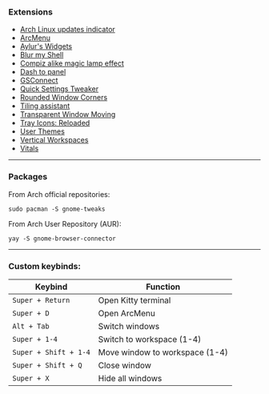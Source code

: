 ### Extensions

- [Arch Linux updates indicator](https://extensions.gnome.org/extension/1010/archlinux-updates-indicator/)
- [ArcMenu](https://extensions.gnome.org/extension/3628/arcmenu/)
- [Aylur's Widgets](https://extensions.gnome.org/extension/5338/aylurs-widgets/)
- [Blur my Shell](https://extensions.gnome.org/extension/3193/blur-my-shell/)
- [Compiz alike magic lamp effect](https://extensions.gnome.org/extension/3740/compiz-alike-magic-lamp-effect/)
- [Dash to panel](https://extensions.gnome.org/extension/1160/dash-to-panel/)
- [GSConnect](https://extensions.gnome.org/extension/1319/gsconnect/)
- [Quick Settings Tweaker](https://extensions.gnome.org/extension/5446/quick-settings-tweaker/)
- [Rounded Window Corners](https://extensions.gnome.org/extension/5237/rounded-window-corners/)
- [Tiling assistant](https://extensions.gnome.org/extension/3733/tiling-assistant/)
- [Transparent Window Moving](https://extensions.gnome.org/extension/1446/transparent-window-moving/)
- [Tray Icons: Reloaded](https://extensions.gnome.org/extension/2890/tray-icons-reloaded/)
- [User Themes](https://extensions.gnome.org/extension/19/user-themes/)
- [Vertical Workspaces](https://extensions.gnome.org/extension/5177/vertical-workspaces/)
- [Vitals](https://extensions.gnome.org/extension/1460/vitals/)

***
### Packages
From Arch official repositories:
```
sudo pacman -S gnome-tweaks
```
From Arch User Repository (AUR):
```
yay -S gnome-browser-connector
```

***
### Custom keybinds:

| Keybind | Function |
| --- | --- |
| `Super + Return` | Open Kitty terminal |
| `Super + D` | Open ArcMenu |
| `Alt + Tab` | Switch windows |
| `Super + 1-4` | Switch to workspace (1-4) |
| `Super + Shift + 1-4` | Move window to workspace (1-4) |
| `Super + Shift + Q` | Close window |
| `Super + X` | Hide all windows |
